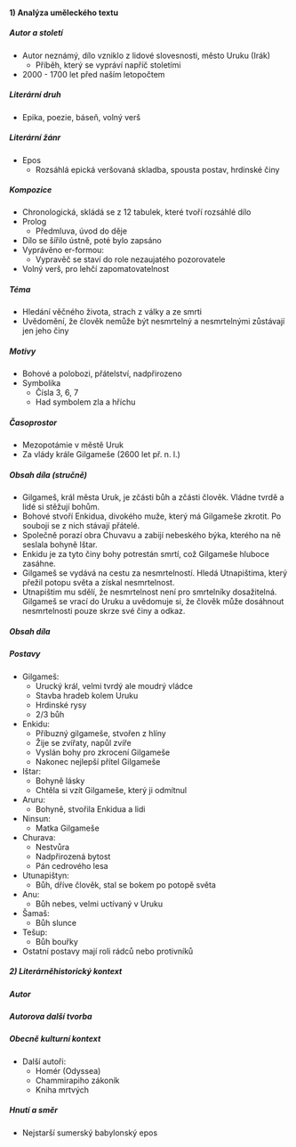 #### 1) Analýza uměleckého textu
##### Autor a století
- Autor neznámý, dílo vzniklo z lidové slovesnosti, město Uruku (Irák)
	- Příběh, který se vypráví napříč stoletími
- 2000 - 1700 let před naším letopočtem
##### Literární druh
- Epika, poezie, báseň, volný verš
##### Literární žánr
- Epos
	- Rozsáhlá epická veršovaná skladba, spousta postav, hrdinské činy
##### Kompozice
- Chronologická, skládá se z 12 tabulek, které tvoří rozsáhlé dílo
- Prolog
	- Předmluva, úvod do děje
- Dílo se šířilo ústně, poté bylo zapsáno
- Vyprávěno er-formou:
	- Vypravěč se staví do role nezaujatého pozorovatele
- Volný verš, pro lehčí zapomatovatelnost
##### Téma
- Hledání věčného života, strach z války a ze smrti
- Uvědomění, že člověk nemůže být nesmrtelný a nesmrtelnými zůstávají jen jeho činy
##### Motivy
- Bohové a polobozi, přátelství, nadpřirozeno
- Symbolika
	- Čísla 3, 6, 7
	- Had symbolem zla a hříchu
##### Časoprostor
- Mezopotámie v městě Uruk
- Za vlády krále Gilgameše (2600 let př. n. l.)
##### Obsah díla (stručně)
- Gilgameš, král města Uruk, je zčásti bůh a zčásti člověk. Vládne tvrdě a lidé si stěžují bohům.
- Bohové stvoří Enkidua, divokého muže, který má Gilgameše zkrotit. Po souboji se z nich stávají přátelé.
- Společně porazí obra Chuvavu a zabijí nebeského býka, kterého na ně seslala bohyně Ištar.
- Enkidu je za tyto činy bohy potrestán smrtí, což Gilgameše hluboce zasáhne.
- Gilgameš se vydává na cestu za nesmrtelností. Hledá Utnapištima, který přežil potopu světa a získal nesmrtelnost.
- Utnapištim mu sdělí, že nesmrtelnost není pro smrtelníky dosažitelná. Gilgameš se vrací do Uruku a uvědomuje si, že člověk může dosáhnout nesmrtelnosti pouze skrze své činy a odkaz.
##### Obsah díla
##### Postavy
- Gilgameš:
	- Urucký král, velmi tvrdý ale moudrý vládce
	- Stavba hradeb kolem Uruku
	- Hrdinské rysy
	- 2/3 bůh
- Enkidu:
	- Příbuzný gilgameše, stvořen z hlíny
	- Žije se zvířaty, napůl zvíře
	- Vyslán bohy pro zkrocení Gilgameše
	- Nakonec nejlepší přítel Gilgameše
- Ištar:
	- Bohyně lásky
	- Chtěla si vzít Gilgameše, který ji odmítnul
- Aruru:
	- Bohyně, stvořila Enkidua a lidi
- Ninsun:
	- Matka Gilgameše
- Churava:
	- Nestvůra
	- Nadpřirozená bytost
	- Pán cedrového lesa
- Utunapištyn:
	- Bůh, dříve člověk, stal se bokem po potopě světa
- Anu:
	- Bůh nebes, velmi uctívaný v Uruku
- Šamaš:
	- Bůh slunce
- Tešup:
	- Bůh bouřky
- Ostatní postavy mají roli rádců nebo protivníků
##### 2) Literárněhistorický kontext
##### Autor
##### Autorova další tvorba
##### Obecně kulturní kontext
- Další autoři:
	- Homér (Odyssea)
	- Chammirapiho zákoník
	- Kniha mrtvých
##### Hnutí a směr
- Nejstarší sumerský babylonský epos